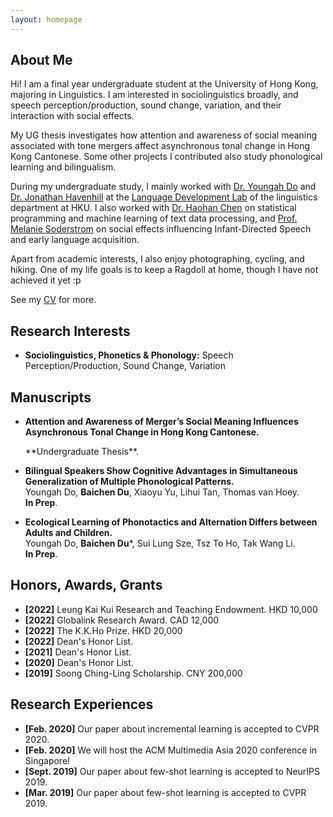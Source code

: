 ```yaml
---
layout: homepage
---
```


## About Me

Hi! I am a final year undergraduate student at the University of Hong Kong, majoring in Linguistics. I am interested in sociolinguistics broadly, and speech perception/production, sound change, variation, and their interaction with social effects. 

My UG thesis investigates how attention and awareness of social meaning associated with tone mergers affect asynchronous tonal change in Hong Kong Cantonese. Some other projects I contributed also study phonological learning and bilingualism.

During my undergraduate study, I mainly worked with [Dr. Youngah Do](https://repository.hku.hk/cris/rp/rp02160) and [Dr. Jonathan Havenhill](https://jhavenhill.com) at the [Language Development Lab](https://linguistics.hku.hk/ldlhku/) of the linguistics department at HKU. I also worked with [Dr. Haohan Chen](https://haohanchen.github.io/) on statistical programming and machine learning of text data processing, and [Prof. Melanie Soderstrom](https://home.cc.umanitoba.ca/~soderstr/) on social effects influencing Infant-Directed Speech and early language acquisition.

Apart from academic interests, I also enjoy photographing, cycling, and hiking. One of my life goals is to keep a Ragdoll at home, though I have not achieved it yet :p

See my [CV](https://albertbaichendu.github.io/assets/BAICHEN_DU_CV_2022-06-30.pdf) for more.

## Research Interests

- **Sociolinguistics, Phonetics & Phonology:** Speech Perception/Production, Sound Change, Variation

## Manuscripts

- **Attention and Awareness of Merger’s Social Meaning Influences Asynchronous Tonal Change in Hong Kong Cantonese.**
  <br>
  <!---**Yaoyao Liu**, Yuting Su, An-An Liu, Bernt Schiele, Qianru Sun
  <br>
  IEEE Conference on Computer Vision and Pattern Recognition.---> **Undergraduate Thesis**.
  <!---<br>
  [[PDF](https://arxiv.org/pdf/2002.10211.pdf)] [[Code](https://github.com/yaoyao-liu/mnemonics)] <strong><i style="color:#e74d3c">Oral Presentation</i></strong>--->

- **Bilingual Speakers Show Cognitive Advantages in Simultaneous Generalization of Multiple Phonological Patterns.**
  <br>
  Youngah Do, **Baichen Du**, Xiaoyu Yu, Lihui Tan, Thomas van Hoey.
  <br>
  **In Prep**.

- **Ecological Learning of Phonotactics and Alternation Differs between Adults and Children.**
  <br>
  Youngah Do, **Baichen Du***, Sui Lung Sze, Tsz To Ho, Tak Wang Li.
  <br>
  **In Prep**.
  <!--- <br>
  IEEE Conference on Computer Vision and Pattern Recognition.---> 
  <!---<br>
  [[PDF](http://openaccess.thecvf.com/content_CVPR_2019/papers/Sun_Meta-Transfer_Learning_for_Few-Shot_Learning_CVPR_2019_paper.pdf)] [[Code](https://github.com/yaoyao-liu/meta-transfer-learning)] [[Project](https://mtl.yyliu.net/)] --->

## Honors, Awards, Grants

- **[2022]** Leung Kai Kui Research and Teaching Endowment. HKD 10,000
- **[2022]** Globalink Research Award. CAD 12,000
- **[2022]** The K.K.Ho Prize. HKD 20,000
- **[2022]** Dean's Honor List.
- **[2021]** Dean's Honor List.
- **[2020]** Dean's Honor List.
- **[2019]** Soong Ching-Ling Scholarship. CNY 200,000

## Research Experiences

- **[Feb. 2020]** Our paper about incremental learning is accepted to CVPR 2020.
- **[Feb. 2020]** We will host the ACM Multimedia Asia 2020 conference in Singapore!
- **[Sept. 2019]** Our paper about few-shot learning is accepted to NeurIPS 2019.
- **[Mar. 2019]** Our paper about few-shot learning is accepted to CVPR 2019.
